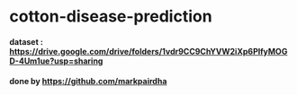 # cotton-disease-prediction


#### dataset : https://drive.google.com/drive/folders/1vdr9CC9ChYVW2iXp6PlfyMOGD-4Um1ue?usp=sharing

#### done by https://github.com/markpairdha
